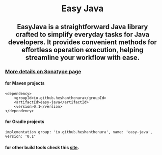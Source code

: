 # <h1 align="center">Easy Java</h1>

## <h2 align="center">EasyJava is a straightforward Java library crafted to simplify everyday tasks for Java developers. It provides convenient methods for effortless operation execution, helping streamline your workflow with ease.</h2>

### [More details on Sonatype page](https://central.sonatype.com/artifact/io.github.heshanthenura/easy-java)

#### for Maven projects
```
<dependency>
    <groupId>io.github.heshanthenura</groupId>
    <artifactId>easy-java</artifactId>
    <version>0.1</version>
</dependency>
```

#### for Gradle projects
```
implementation group: 'io.github.heshanthenura', name: 'easy-java', version: '0.1'
```

#### for other build tools check this [site](https://central.sonatype.com/artifact/io.github.heshanthenura/easy-java).
